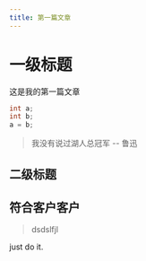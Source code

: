 ```yaml
---
title: 第一篇文章
---
```


# 一级标题
这是我的第一篇文章

``` C
int a;
int b;
a = b;
```

> 我没有说过湖人总冠军 -- 鲁迅

## 二级标题

## 符合客户客户

> dsdslfjl
>
> 

just do it.

